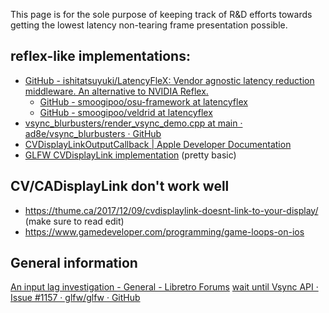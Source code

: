 This page is for the sole purpose of keeping track of R&D efforts towards getting the lowest latency non-tearing frame presentation possible.

## reflex-like implementations:
- [GitHub - ishitatsuyuki/LatencyFleX: Vendor agnostic latency reduction middleware. An alternative to NVIDIA Reflex.](https://github.com/ishitatsuyuki/LatencyFleX)
	- [GitHub - smoogipoo/osu-framework at latencyflex](https://github.com/smoogipoo/osu-framework/tree/latencyflex)
	- [GitHub - smoogipoo/veldrid at latencyflex](https://github.com/smoogipoo/veldrid/tree/latencyflex)
- [vsync_blurbusters/render_vsync_demo.cpp at main · ad8e/vsync_blurbusters · GitHub](https://github.com/ad8e/vsync_blurbusters/blob/main/render_vsync_demo.cpp)
- [CVDisplayLinkOutputCallback | Apple Developer Documentation](https://developer.apple.com/documentation/corevideo/cvdisplaylinkoutputcallback?language=objc)
- [GLFW CVDisplayLink implementation](https://github.com/glfw/glfw/pull/2277/files) (pretty basic)

## CV/CADisplayLink don't work well

- https://thume.ca/2017/12/09/cvdisplaylink-doesnt-link-to-your-display/ (make sure to read edit)
- https://www.gamedeveloper.com/programming/game-loops-on-ios

## General information
[An input lag investigation - General - Libretro Forums](https://forums.libretro.com/t/an-input-lag-investigation/4407/726)
[wait until Vsync API · Issue #1157 · glfw/glfw · GitHub](https://github.com/glfw/glfw/issues/1157)




